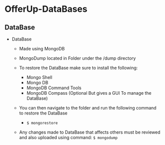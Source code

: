 # OfferUp-DataBases

## DataBase

- DataBase
    - Made using MongoDB
    - MongoDump located in Folder under the /dump directory
    - To restore the DataBase make sure to install the following:
        - Mongo Shell
        - Mongo DB
        - MongoDB Command Tools
        - MongoDB Compass (Optional But gives a GUI To manage the DataBase)
    - You can then navigate to the folder and run the following command to restore the DataBase
        - `$ mongorestore`

    - Any changes made to DataBase that affects others must be reviewed and also uploaded using command: `$ mongodump`
